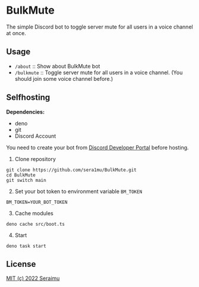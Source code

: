 # BulkMute

The simple Discord bot to toggle server mute for all users in a voice channel at once.

## Usage

- `/about` :: Show about BulkMute bot
- `/bulkmute` :: Toggle server mute for all users in a voice channel. (You should join some voice channel before.)

## Selfhosting

**Dependencies:**

- deno
- git
- Discord Account

You need to create your bot from
[Discord Developer Portal](https://discord.com/developers/applications) before
hosting.

1. Clone repository

```
git clone https://github.com/sera1mu/BulkMute.git
cd BulkMute
git switch main
```

2. Set your bot token to environment variable `BM_TOKEN`

```
BM_TOKEN=YOUR_BOT_TOKEN
```

3. Cache modules

```
deno cache src/boot.ts
```

4. Start

```
deno task start
```

## License

[MIT (c) 2022 Seraimu](https://github.com/sera1mu/bulkmute/blob/main/LICENSE)
